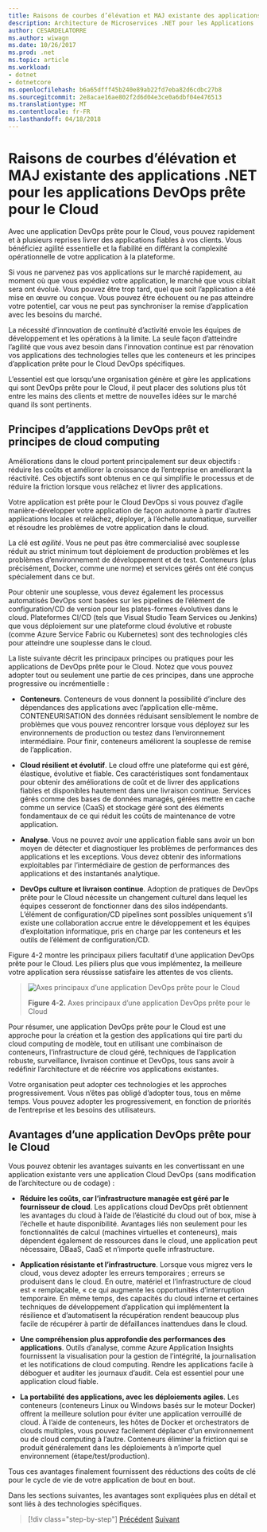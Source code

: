 ```yaml
---
title: Raisons de courbes d’élévation et MAJ existante des applications .NET pour les applications DevOps prête pour le Cloud
description: Architecture de Microservices .NET pour les Applications .NET en conteneur | Raisons de courbes d’élévation et MAJ existante des applications .NET pour les applications DevOps prête pour le Cloud
author: CESARDELATORRE
ms.author: wiwagn
ms.date: 10/26/2017
ms.prod: .net
ms.topic: article
ms.workload:
- dotnet
- dotnetcore
ms.openlocfilehash: b6a65dfff45b240e89ab22fd7eba82d6cdbc27b8
ms.sourcegitcommit: 2e8acae16ae802f2d6d04e3ce0a6dbf04e476513
ms.translationtype: MT
ms.contentlocale: fr-FR
ms.lasthandoff: 04/18/2018
---
```

# <a name="reasons-to-lift-and-shift-existing-net-apps-to-cloud-devops-ready-applications"></a>Raisons de courbes d’élévation et MAJ existante des applications .NET pour les applications DevOps prête pour le Cloud

Avec une application DevOps prête pour le Cloud, vous pouvez rapidement et à plusieurs reprises livrer des applications fiables à vos clients. Vous bénéficiez agilité essentielle et la fiabilité en différant la complexité opérationnelle de votre application à la plateforme.

Si vous ne parvenez pas vos applications sur le marché rapidement, au moment où que vous expédiez votre application, le marché que vous ciblait sera ont évolué. Vous pouvez être trop tard, quel que soit l’application a été mise en œuvre ou conçue. Vous pouvez être échouent ou ne pas atteindre votre potentiel, car vous ne peut pas synchroniser la remise d’application avec les besoins du marché.

La nécessité d’innovation de continuité d’activité envoie les équipes de développement et les opérations à la limite. La seule façon d’atteindre l’agilité que vous avez besoin dans l’innovation continue est par rénovation vos applications des technologies telles que les conteneurs et les principes d’application prête pour le Cloud DevOps spécifiques.

L’essentiel est que lorsqu’une organisation génère et gère les applications qui sont DevOps prête pour le Cloud, il peut placer des solutions plus tôt entre les mains des clients et mettre de nouvelles idées sur le marché quand ils sont pertinents.

## <a name="cloud-devops-ready-application-principles-and-tenets"></a>Principes d’applications DevOps prêt et principes de cloud computing 

Améliorations dans le cloud portent principalement sur deux objectifs : réduire les coûts et améliorer la croissance de l’entreprise en améliorant la réactivité. Ces objectifs sont obtenus en ce qui simplifie le processus et de réduire la friction lorsque vous relâchez et livrer des applications.

Votre application est prête pour le Cloud DevOps si vous pouvez d’agile manière-développer votre application de façon autonome à partir d’autres applications locales et relâchez, déployer, à l’échelle automatique, surveiller et résoudre les problèmes de votre application dans le cloud.

La clé est *agilité*. Vous ne peut pas être commercialisé avec souplesse réduit au strict minimum tout déploiement de production problèmes et les problèmes d’environnement de développement et de test. Conteneurs (plus précisément, Docker, comme une norme) et services gérés ont été conçus spécialement dans ce but.

Pour obtenir une souplesse, vous devez également les processus automatisés DevOps sont basées sur les pipelines de l’élément de configuration/CD de version pour les plates-formes évolutives dans le cloud. Plateformes CI/CD (tels que Visual Studio Team Services ou Jenkins) que vous déploiement sur une plateforme cloud évolutive et robuste (comme Azure Service Fabric ou Kubernetes) sont des technologies clés pour atteindre une souplesse dans le cloud.

La liste suivante décrit les principaux principes ou pratiques pour les applications de DevOps prête pour le Cloud. Notez que vous pouvez adopter tout ou seulement une partie de ces principes, dans une approche progressive ou incrémentielle :

-   **Conteneurs**. Conteneurs de vous donnent la possibilité d’inclure des dépendances des applications avec l’application elle-même. CONTENEURISATION des données réduisant sensiblement le nombre de problèmes que vous pouvez rencontrer lorsque vous déployez sur les environnements de production ou testez dans l’environnement intermédiaire. Pour finir, conteneurs améliorent la souplesse de remise de l’application.

-   **Cloud résilient et évolutif**. Le cloud offre une plateforme qui est géré, élastique, évolutive et fiable. Ces caractéristiques sont fondamentaux pour obtenir des améliorations de coût et de livrer des applications fiables et disponibles hautement dans une livraison continue. Services gérés comme des bases de données managés, gérées mettre en cache comme un service (CaaS) et stockage géré sont des éléments fondamentaux de ce qui réduit les coûts de maintenance de votre application.

-   **Analyse**. Vous ne pouvez avoir une application fiable sans avoir un bon moyen de détecter et diagnostiquer les problèmes de performances des applications et les exceptions. Vous devez obtenir des informations exploitables par l’intermédiaire de gestion de performances des applications et des instantanés analytique.

-   **DevOps culture et livraison continue**. Adoption de pratiques de DevOps prête pour le Cloud nécessite un changement culturel dans lequel les équipes cesseront de fonctionner dans des silos indépendants. L’élément de configuration/CD pipelines sont possibles uniquement s’il existe une collaboration accrue entre le développement et les équipes d’exploitation informatique, pris en charge par les conteneurs et les outils de l’élément de configuration/CD.

Figure 4-2 montre les principaux piliers facultatif d’une application DevOps prête pour le Cloud. Les piliers plus que vous implémentez, la meilleure votre application sera réussisse satisfaire les attentes de vos clients.

> ![Axes principaux d’une application DevOps prête pour le Cloud](./media/image2.png)
>
> **Figure 4-2.** Axes principaux d’une application DevOps prête pour le Cloud

Pour résumer, une application DevOps prête pour le Cloud est une approche pour la création et la gestion des applications qui tire parti du cloud computing de modèle, tout en utilisant une combinaison de conteneurs, l’infrastructure de cloud géré, techniques de l’application robuste, surveillance, livraison continue et DevOps, tous sans avoir à redéfinir l’architecture et de réécrire vos applications existantes.

Votre organisation peut adopter ces technologies et les approches progressivement. Vous n’êtes pas obligé d’adopter tous, tous en même temps. Vous pouvez adopter les progressivement, en fonction de priorités de l’entreprise et les besoins des utilisateurs.

## <a name="benefits-of-a-cloud-devops-ready-application"></a>Avantages d’une application DevOps prête pour le Cloud

Vous pouvez obtenir les avantages suivants en les convertissant en une application existante vers une application Cloud DevOps (sans modification de l’architecture ou de codage) :

-   **Réduire les coûts, car l’infrastructure managée est géré par le fournisseur de cloud**. Les applications cloud DevOps prêt obtiennent les avantages du cloud à l’aide de l’élasticité du cloud out of box, mise à l’échelle et haute disponibilité. Avantages liés non seulement pour les fonctionnalités de calcul (machines virtuelles et conteneurs), mais dépendent également de ressources dans le cloud, une application peut nécessaire, DBaaS, CaaS et n’importe quelle infrastructure.

-   **Application résistante et l’infrastructure**. Lorsque vous migrez vers le cloud, vous devez adopter les erreurs temporaires ; erreurs se produisent dans le cloud. En outre, matériel et l’infrastructure de cloud est « remplaçable, « ce qui augmente les opportunités d’interruption temporaire. En même temps, des capacités du cloud interne et certaines techniques de développement d’application qui implémentent la résilience et d’automatisent la récupération rendent beaucoup plus facile de récupérer à partir de défaillances inattendues dans le cloud.

-   **Une compréhension plus approfondie des performances des applications**. Outils d’analyse, comme Azure Application Insights fournissent la visualisation pour la gestion de l’intégrité, la journalisation et les notifications de cloud computing. Rendre les applications facile à déboguer et auditer les journaux d’audit. Cela est essentiel pour une application cloud fiable.

-   **La portabilité des applications, avec les déploiements agiles**. Les conteneurs (conteneurs Linux ou Windows basés sur le moteur Docker) offrent la meilleure solution pour éviter une application verrouillé de cloud. À l’aide de conteneurs, les hôtes de Docker et orchestrators de clouds multiples, vous pouvez facilement déplacer d’un environnement ou de cloud computing à l’autre. Conteneurs éliminer la friction qui se produit généralement dans les déploiements à n’importe quel environnement (étape/test/production).

Tous ces avantages finalement fournissent des réductions des coûts de clé pour le cycle de vie de votre application de bout en bout.

Dans les sections suivantes, les avantages sont expliquées plus en détail et sont liés à des technologies spécifiques.

>[!div class="step-by-step"]
[Précédent](index.md)
[Suivant](microsoft-technologies-in-cloud-devops-ready-applications.md)
